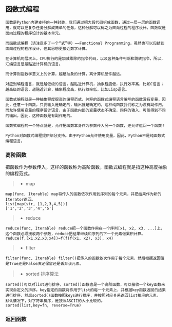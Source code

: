 ## 函数式编程
	函数是Python内建支持的一种封装，我们通过把大段代码拆成函数，通过一层一层的函数调用，就可以把复杂任务分解成简单的任务，这种分解可以称之为面向过程的程序设计。函数就是面向过程的程序设计的基本单元。

	而函数式编程（请注意多了一个“式”字）——Functional Programming，虽然也可以归结到面向过程的程序设计，但其思想更接近数学计算。

	在计算机的层次上，CPU执行的是加减乘除的指令代码，以及各种条件判断和跳转指令，所以，汇编语言是最贴近计算机的语言。

	而计算则指数学意义上的计算，越是抽象的计算，离计算机硬件越远。

	对应到编程语言，就是越低级的语言，越贴近计算机，抽象程度低，执行效率高，比如C语言；越高级的语言，越贴近计算，抽象程度高，执行效率低，比如Lisp语言。

	函数式编程就是一种抽象程度很高的编程范式，纯粹的函数式编程语言编写的函数没有变量，因此，任意一个函数，只要输入是确定的，输出就是确定的，这种纯函数我们称之为没有副作用。而允许使用变量的程序设计语言，由于函数内部的变量状态不确定，同样的输入，可能得到不同的输出，因此，这种函数是有副作用的。

	函数式编程的一个特点就是，允许把函数本身作为参数传入另一个函数，还允许返回一个函数！

	Python对函数式编程提供部分支持。由于Python允许使用变量，因此，Python不是纯函数式编程语言。

###  高阶函数
把函数作为参数传入，这样的函数称为高阶函数，函数式编程就是指这种高度抽象的编程范式。
>- map
```
map(func, Iterable) map将传入的函数依次作用到序列的每个元素，并把结果作为新的Iterator返回。
list[map(str, [1,2,3,4,5])]
['1','2','3','4','5']
```
>- reduce
```
reduce(func, Iterable) reduce把一个函数作用在一个序列[x1, x2, x3, ...]上，这个函数必须接收两个参数，reduce把结果继续和序列的下一个元素做累积计算。
reduce(f,[x1,x2,x3,x4])=f(f(f(x1, x2), x3), x4)
```
>- filter
```
filter(func, Iterable) filter()把传入的函数依次作用于每个元素，然后根据返回值是True还是False决定保留还是丢弃该元素。
```
>- sorted 排序算法
```
sorted()可以对list进行排序，sorted()函数也是一个高阶函数，可以接收一个key函数来实现自定义的排序。key指定的函数将作用于list的每一个元素上，并根据key函数返回的结果进行排序，然后sorted()函数按照keys进行排序，并按照对应关系返回list相应的元素。
默认情况下，对字符串排序，是按照ASCII的大小比较的。
sorted(list,key=fn, reverse=True)
```

### 返回函数